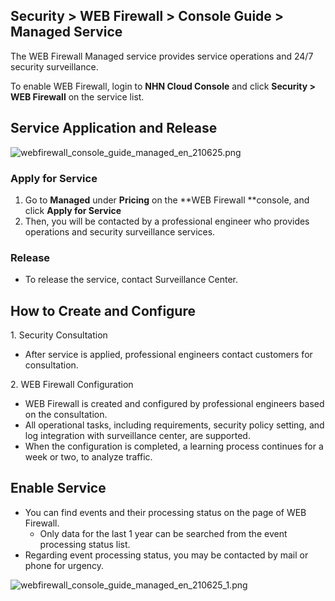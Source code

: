 ## Security > WEB Firewall > Console Guide > Managed Service

The WEB Firewall Managed service provides service operations and 24/7 security surveillance.   

To enable WEB Firewall, login to **NHN Cloud Console** and click **Security > WEB Firewall** on the service list. 

## Service Application and Release 

![webfirewall_console_guide_managed_en_210625.png](https://static.toastoven.net/prod_web_firewall/webfirewall_console_guide_managed_en_210625.png)

### Apply for Service 

1. Go to **Managed** under **Pricing** on the **WEB Firewall **console, and click **Apply for Service**  
2. Then, you will be contacted by a professional engineer who provides operations and security surveillance services.  

### Release 

- To release the service, contact Surveillance Center.  

## How to Create and Configure 

1\. Security Consultation 

* After service is applied, professional engineers contact customers for consultation. 

2\. WEB Firewall Configuration 

* WEB Firewall is created and configured by professional engineers based on the consultation. 
* All operational tasks, including requirements, security policy setting, and log integration with surveillance center, are supported. 
* When the configuration is completed, a learning process continues for a week or two, to analyze traffic.  

## Enable Service 

* You can find events and their processing status on the page of WEB Firewall. 
    * Only data for the last 1 year can be searched from the event processing status list.
* Regarding event processing status, you may be contacted by mail or phone for urgency. 

![webfirewall_console_guide_managed_en_210625_1.png](https://static.toastoven.net/prod_web_firewall/webfirewall_console_guide_managed_en_210625_1.png)
